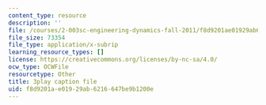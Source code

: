 ```yaml
---
content_type: resource
description: ''
file: /courses/2-003sc-engineering-dynamics-fall-2011/f8d9201ae01929ab6216647be9b1200e_mB_rrEN_Ltc.srt
file_size: 73354
file_type: application/x-subrip
learning_resource_types: []
license: https://creativecommons.org/licenses/by-nc-sa/4.0/
ocw_type: OCWFile
resourcetype: Other
title: 3play caption file
uid: f8d9201a-e019-29ab-6216-647be9b1200e
---
```

